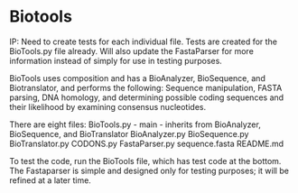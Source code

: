 # Biotools
IP: Need to create tests for each individual file. Tests are created for the BioTools.py file already.
    Will also update the FastaParser for more information instead of simply for use in testing purposes.

BioTools uses composition and has a BioAnalyzer, BioSequence, and Biotranslator, and performs the following: Sequence manipulation, FASTA parsing, DNA homology, and determining possible coding sequences and their likelihood by examining consensus nucleotides.

There are eight files:
BioTools.py - main - inherits from BioAnalyzer, BioSequence, and BioTranslator
BioAnalyzer.py
BioSequence.py
BioTranslator.py
CODONS.py
FastaParser.py
sequence.fasta
README.md

To test the code, run the BioTools file, which has test code at the bottom. The Fastaparser is simple and designed only for testing purposes; it will be refined at a later time.

